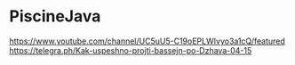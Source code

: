 # PiscineJava  
https://www.youtube.com/channel/UC5uU5-C19oEPLWIvyo3a1cQ/featured  
https://telegra.ph/Kak-uspeshno-projti-bassejn-po-Dzhava-04-15  
